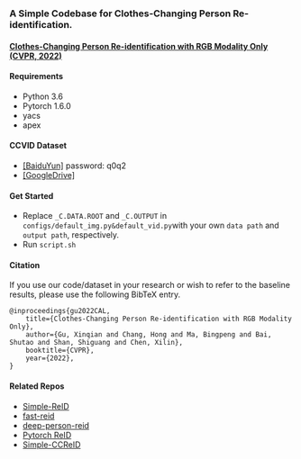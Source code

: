 ### A Simple Codebase for Clothes-Changing Person Re-identification.

#### [Clothes-Changing Person Re-identification with RGB Modality Only (CVPR, 2022)](https://arxiv.org/abs/2204.06890)

#### Requirements

- Python 3.6
- Pytorch 1.6.0
- yacs
- apex

#### CCVID Dataset

- [[BaiduYun]](https://pan.baidu.com/s/1W9yjqxS9qxfPUSu76JpE1g) password: q0q2
- [[GoogleDrive]](https://drive.google.com/file/d/1vkZxm5v-aBXa_JEi23MMeW4DgisGtS4W/view?usp=sharing)

#### Get Started

- Replace `_C.DATA.ROOT` and `_C.OUTPUT` in `configs/default_img.py&default_vid.py`with your own `data path` and `output path`, respectively.
- Run `script.sh`

#### Citation

If you use our code/dataset in your research or wish to refer to the baseline results, please use the following BibTeX entry.

    @inproceedings{gu2022CAL,
        title={Clothes-Changing Person Re-identification with RGB Modality Only},
        author={Gu, Xinqian and Chang, Hong and Ma, Bingpeng and Bai, Shutao and Shan, Shiguang and Chen, Xilin},
        booktitle={CVPR},
        year={2022},
    }

#### Related Repos

- [Simple-ReID](https://github.com/guxinqian/Simple-ReID)
- [fast-reid](https://github.com/JDAI-CV/fast-reid)
- [deep-person-reid](https://github.com/KaiyangZhou/deep-person-reid)
- [Pytorch ReID](https://github.com/layumi/Person_reID_baseline_pytorch)
- [Simple-CCReID](https://github.com/guxinqian/Simple-CCReID)
